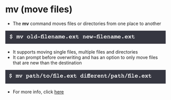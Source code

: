 # mv (move files)


* The **mv** command moves files or directories from one place to another

![Image of mv1](/images/mv1.png)

* It supports moving single files, multiple files and directories 
* It can prompt before overwriting and has an option to only move files that are new than the destination

![Image of mv2](/images/mv2.png)

* For more info, click [here](https://www.computerhope.com/unix/umv.htm)

